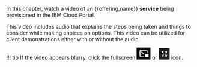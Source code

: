 In this chapter, watch a video of an {{offering.name}} **service** being provisioned in the IBM Cloud Portal.

This video includes audio that explains the steps being taken and things to consider while making choices on options. This video can be utilized for client demonstrations either with or without the audio.

<!--
![type:video](./_videos/IBMCloudSatellite-Seller-L3-ProvisionLocation-final.mp4)
-->

!!! tip
    If the video appears blurry, click the fullscreen ![](_attachments/FullScreenVideo.png) or ![](_attachments/FullScreenVideo3.png) icon.
